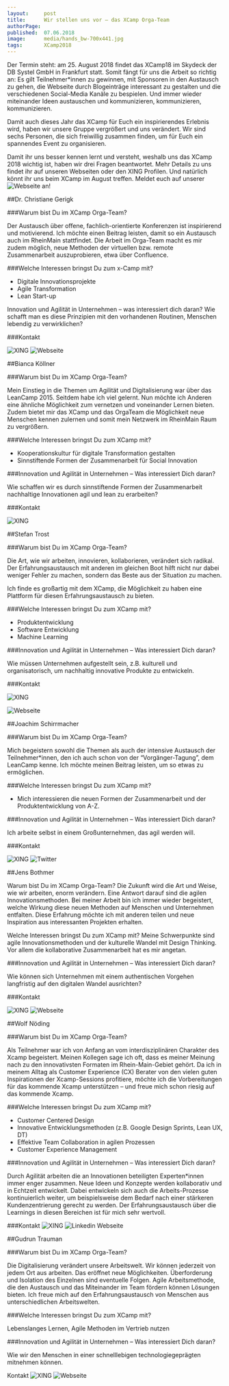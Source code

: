 ```yaml
---
layout:     post
title:      Wir stellen uns vor – das XCamp Orga-Team
authorPage: 
published:  07.06.2018
image:      media/hands_bw-700x441.jpg
tags:       XCamp2018
---
```


Der Termin steht: am 25. August 2018 findet das XCamp18 im Skydeck der DB Systel GmbH in Frankfurt statt. Somit fängt für 
uns die Arbeit so richtig an: Es gilt Teilnehmer*innen zu gewinnen, mit Sponsoren in den Austausch zu gehen, die Webseite 
durch Blogeinträge interessant zu gestalten und die verschiedenen Social-Media Kanäle zu bespielen. Und immer wieder 
miteinander Ideen austauschen und kommunizieren, kommunizieren, kommunizieren.

Damit auch dieses Jahr das XCamp für Euch ein inspirierendes Erlebnis wird, haben wir unsere Gruppe vergrößert und uns 
verändert. Wir sind sechs Personen, die sich freiwillig zusammen finden, um für Euch ein spannendes Event zu organisieren.

Damit ihr uns besser kennen lernt und versteht, weshalb uns das XCamp 2018 wichtig ist, haben wir drei Fragen beantwortet. 
Mehr Details zu uns findet ihr auf unseren Webseiten oder den XING Profilen. Und natürlich könnt ihr uns beim XCamp im 
August treffen. Meldet euch auf unserer ![Webseite](https://xcamp.co/netvis/index) an!

##Dr. Christiane Gerigk

###Warum bist Du im XCamp Orga-Team?

Der Austausch über offene, fachlich-orientierte Konferenzen ist inspirierend und motivierend. 
Ich möchte einen Beitrag leisten, damit so ein Austausch auch im RheinMain stattfindet. Die Arbeit im Orga-Team macht 
es mir zudem möglich, neue Methoden der virtuellen bzw. remote Zusammenarbeit auszuprobieren, etwa über Confluence.

###Welche Interessen bringst Du zum x-Camp mit?

- Digitale Innovationsprojekte
- Agile Transformation
- Lean Start-up

Innovation und Agilität in Unternehmen – was interessiert dich daran?
Wie schafft man es diese Prinzipien mit den vorhandenen Routinen, Menschen lebendig zu verwirklichen?

###Kontakt

![XING](https://www.xing.com/profile/Christiane_Gerigk/cv)
![Webseite](https://digital-wachsen.de/)



##Bianca Köllner

###Warum bist Du im XCamp Orga-Team?

Mein Einstieg in die Themen um Agilität und Digitalisierung war über das LeanCamp 2015. Seitdem habe ich viel gelernt. 
Nun möchte ich Anderen eine ähnliche Möglichkeit zum vernetzen und voneinander Lernen bieten.
Zudem bietet mir das XCamp und das OrgaTeam die Möglichkeit neue Menschen kennen zulernen und somit mein Netzwerk im 
RheinMain Raum zu vergrößern.

###Welche Interessen bringst Du zum XCamp mit?

- Kooperationskultur für digitale Transformation gestalten
- Sinnstiftende Formen der Zusammenarbeit für Social Innovation

###Innovation und Agilität in Unternehmen – Was interessiert Dich daran?

Wie schaffen wir es durch sinnstiftende Formen der Zusammenarbeit nachhaltige Innovationen agil und lean zu erarbeiten?

###Kontakt

![XING](https://www.xing.com/profile/BiancaNadine_Koellner/cv)



##Stefan Trost

###Warum bist Du im XCamp Orga-Team?

Die Art, wie wir arbeiten, innovieren, kollaborieren, verändert sich radikal. Der Erfahrungsaustausch mit anderen im 
gleichen Boot hilft nicht nur dabei weniger Fehler zu machen, sondern das Beste aus der Situation zu machen.

Ich finde es großartig mit dem XCamp, die Möglichkeit zu haben eine Plattform für diesen Erfahrungsaustausch zu bieten.

###Welche Interessen bringst Du zum XCamp mit?
- Produktentwicklung
- Software Entwicklung
- Machine Learning

###Innovation und Agilität in Unternehmen – Was interessiert Dich daran?

Wie müssen Unternehmen aufgestellt sein, z.B. kulturell und organisatorisch, um nachhaltig innovative Produkte zu entwickeln.

###Kontakt

![XING](https://www.xing.com/profile/Stefan_Trost4/cv)

![Webseite](https://www.stefantrost.co/)



##Joachim Schirrmacher

###Warum bist Du im XCamp Orga-Team?

Mich begeistern sowohl die Themen als auch der intensive Austausch der Teilnehmer*innen, den ich auch schon von der “Vorgänger-Tagung”, dem LeanCamp kenne. Ich möchte meinen Beitrag leisten, um so etwas zu ermöglichen.

###Welche Interessen bringst Du zum XCamp mit?

- Mich interessieren die neuen Formen der Zusammenarbeit und der Produktentwicklung von A-Z.

###Innovation und Agilität in Unternehmen – Was interessiert Dich daran?

Ich arbeite selbst in einem Großunternehmen, das agil werden will.

###Kontakt

![XING](https://www.xing.com/profile/Joachim_Schirrmacher/cv)
![Twitter](https://twitter.com/jschirrmacher)



##Jens Bothmer

Warum bist Du im XCamp Orga-Team?
Die Zukunft wird die Art und Weise, wie wir arbeiten, enorm verändern. Eine Antwort darauf sind die agilen Innovationsmethoden. Bei meiner Arbeit bin ich immer wieder begeistert, welche Wirkung diese neuen Methoden auf Menschen und Unternehmen entfalten. Diese Erfahrung möchte ich mit anderen teilen und neue Inspiration aus interessanten Projekten erhalten.

Welche Interessen bringst Du zum XCamp mit?
Meine Schwerpunkte sind agile Innovationsmethoden und der kulturelle Wandel mit Design Thinking.
Vor allem die kollaborative Zusammenarbeit hat es mir angetan.

###Innovation und Agilität in Unternehmen – Was interessiert Dich daran?

Wie können sich Unternehmen mit einem authentischen Vorgehen langfristig auf den digitalen Wandel ausrichten?

###Kontakt

![XING](https://www.xing.com/profile/Jens_Bothmer/portfolio)
![Webseite](https://www.autentity.de/)



##Wolf Nöding

###Warum bist Du im XCamp Orga-Team?

Als Teilnehmer war ich von Anfang an vom interdisziplinären Charakter des Xcamp begeistert. Meinen Kollegen sage ich oft, dass es meiner Meinung nach zu den innovativsten Formaten im Rhein-Main-Gebiet gehört. Da ich in meinem Alltag als Customer Experience (CX) Berater von den vielen guten Inspirationen der Xcamp-Sessions profitiere, möchte ich die Vorbereitungen für das kommende Xcamp unterstützen – und freue mich schon riesig auf das kommende Xcamp.

###Welche Interessen bringst Du zum XCamp mit?

- Customer Centered Design
- Innovative Entwicklungsmethoden (z.B. Google Design Sprints, Lean UX, DT)
- Effektive Team Collaboration in agilen Prozessen
- Customer Experience Management

###Innovation und Agilität in Unternehmen – Was interessiert Dich daran?

Durch Agilität arbeiten die an Innovationen beteiligten Experten*innen immer enger zusammen. 
Neue Ideen und Konzepte werden kollaborativ und in Echtzeit entwickelt. Dabei entwickeln sich auch die Arbeits-Prozesse 
kontinuierlich weiter, um beispielsweise dem Bedarf nach einer stärkeren Kundenzentrierung gerecht zu werden. Der 
Erfahrungsaustausch über die Learnings in diesen Bereichen ist für mich sehr wertvoll.

###Kontakt
![XING](https://www.xing.com/profile/WolfH_Noeding/cv)
![Linkedin](https://www.linkedin.com/in/wolf-noeding-3a77722/)
Webseite



##Gudrun Trauman

###Warum bist Du im XCamp Orga-Team?

Die Digitalisierung verändert unsere Arbeitswelt. Wir können jederzeit von jedem Ort aus arbeiten. Das eröffnet neue 
Möglichkeiten. Überforderung und Isolation des Einzelnen sind eventuelle Folgen. Agile Arbeitsmethode, die den Austausch 
und das Miteinander im Team fördern können Lösungen bieten. Ich freue mich auf den Erfahrungsaustausch von Menschen aus 
unterschiedlichen Arbeitswelten.

###Welche Interessen bringst Du zum XCamp mit?

Lebenslanges Lernen, Agile Methoden im Vertrieb nutzen

###Innovation und Agilität in Unternehmen – Was interessiert Dich daran?

Wie wir den Menschen in einer schnelllebigen technologiegeprägten mitnehmen können.

Kontakt
![XING](https://www.xing.com/profile/Gudrun_Traumann/cv)
![Webseite](https://www.gudrun-traumann.com/)
